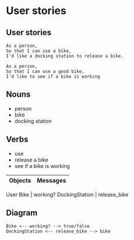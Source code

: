 # User stories

## User stories
```
As a person,
So that I can use a bike,
I'd like a docking station to release a bike.

As a person,
So that I can use a good bike,
I'd like to see if a bike is working
```

## Nouns
- person
- bike
- docking station

## Verbs
- use
- release a bike
- see if a bike is working

Objects | Messages
--------| --------
User
Bike | working?
DockingStation | release_bike


## Diagram 
```
Bike <-- working? --> true/false
DockingStation <-- release_bike --> bike
```
